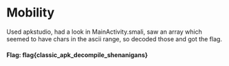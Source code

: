 # Mobility

Used apkstudio, had a look in MainActivity.smali, saw an array which seemed to have chars in the ascii range, so decoded those and got the flag.

#### Flag: flag{classic_apk_decompile_shenanigans}

